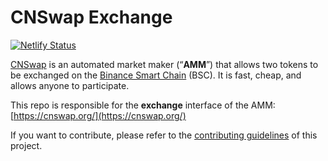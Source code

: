 # CNSwap Exchange
[![Netlify Status](https://api.netlify.com/api/v1/badges/2bb4fbbf-5278-47df-ae9b-dcb93e26f584/deploy-status)](https://app.netlify.com/sites/jocular-palmier-14bedd/deploys)

[CNSwap](https://cnswap.org/) is an automated market maker (“**AMM**”) that allows two tokens to be exchanged on the [Binance Smart Chain](https://www.binance.org/en/smartChain) (BSC). It is fast, cheap, and allows anyone to participate.

This repo is responsible for the **exchange** interface of the AMM: [https://cnswap.org/](https://cnswap.org/)

If you want to contribute, please refer to the [contributing guidelines](./CONTRIBUTING.md) of this project.
